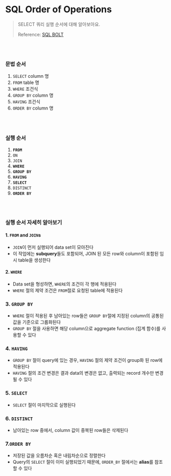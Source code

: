 # SQL Order of Operations

> SELECT 쿼리 실행 순서에 대해 알아보아요.
> 
> Reference: [SQL BOLT](https://sqlbolt.com/lesson/select_queries_order_of_execution)

<br>
<br>

### 문법 순서
1. `SELECT` column 명
2. `FROM` table 명
3. `WHERE` 조건식
4. `GROUP BY` column 명
5. `HAVING` 조건식
6. `ORDER BY` column 명


<br>
<br>

### 실행 순서
1. **`FROM`**
2. `ON`
3. `JOIN`
4. **`WHERE`**
5. **`GROUP BY`**
6. **`HAVING`**
7. **`SELECT`**
8. `DISTINCT`
9. **`ORDER BY`**

<br>
<br>

### 실행 순서 자세히 알아보기

#### 1. `FROM` and `JOIN`s
- `JOIN`이 먼저 실행되어 data set이 모아진다
- 이 작업에는 **subquery**들도 포함되어, JOIN 된 모든 row와 column이 포함된 임시 table을 생성한다

#### 2. `WHERE`
- Data set을 형성하면, `WHERE`의 조건이 각 행에 적용된다
- `WHERE` 절의 제약 조건은 `FROM`절로 요청된 table에 적용된다

### 3. `GROUP BY`
- `WHERE` 절이 적용된 후 남아있는 row들은 `GROUP BY`절에 지정된 column의 공통된 값을 기준으로 그룹화된다
- `GROUP BY` 절을 사용하면 해당 column으로 aggregate function (집계 함수)를 사용할 수 있다
  
### 4. `HAVING`
- `GROUP BY` 절이 query에 있는 경우, `HAVING` 절의 제약 조건이 group화 된 row에 적용된다
- `HAVING` 절의 조건 변경은 결과 data의 변경은 없고, 출력되는 record 개수만 변경될 수 있다

### 5. `SELECT`
- `SELECT` 절이 마지막으로 실행된다

### 6. `DISTINCT`
- 남아있는 row 중에서, column 값이 중복된 row들은 삭제된다

### 7.`ORDER BY`
- 저장된 값을 오름차순 혹은 내림차순으로 정렬한다
- Query의 `SELECT` 절이 이미 실행되었기 때문에, `ORDER_BY` 절에서는 **alias**를 참조할 수 있다